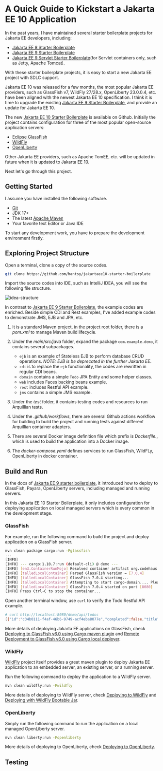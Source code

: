 # A Quick Guide to Kickstart a Jakarta EE 10 Application

In the past years, I have maintained several starter boilerplate projects for Jakarta EE developers, including:

* [Jakarta EE 8 Starter Boilerplate](https://github.com/hantsy/jakartaee8-starter-boilerplate)
* [Jakarta EE 9 Starter Boilerplate](https://github.com/hantsy/jakartaee9-starter-boilerplate) 
* [Jakarta EE 9 Servlet Starter Boilerplate](https://github.com/hantsy/jakartaee9-servlet-starter-boilerplate)(for Servlet containers only, such as Jetty, Apache Tomcat). 

With these starter boilerplate projects, it is easy to start a new Jakarta EE project with SDLC support. 

Jakarta EE 10 was released for a few months, the most popular Jakarta EE providers, such as GlassFish v7, WildFly 27/28.x, OpenLiberty 23.0.0.4, etc. have been aligned with the newest Jakarta EE 10 specification. I think it is time to upgrade the existing [Jakarta EE 9 Starter Boilerplate](https://github.com/hantsy/jakartaee9-starter-boilerplate), and provide an update for Jakarta EE 10.

The new [Jakarta EE 10 Starter Boilerplate](https://github.com/hantsy/jakartaee10-starter-boilerplate) is available on Github. Initially the project contains configuration for three of the most popular open-source application servers: 

* [Eclipse GlassFish](https://github.com/eclipse-ee4j/glassfish)
* [WildFly](https://www.wildfly.org/)
* [OpenLiberty](https://www.openliberty.org/)

Other Jakarta EE providers, such as Apache TomEE, etc. will be updated in future when it is updated to Jakarta EE 10.

Next let's go through this project.

## Getting Started

I assume you have installed the following software.

* [Git](https://git-scm.com/)
* JDK 17+
* The latest [Apache Maven](https://maven.apache.org)
* Your favorite text Editor or Java IDE

To start any development work, you have to prepare the development environment firstly. 

## Exploring Project Structure

Open a terminal, clone a copy of the source codes.

```bash
git clone https://github.com/hantsy/jakartaee10-starter-boilerplate
```

Import the source codes into IDE, such as IntelliJ IDEA, you will see the following file structure.

![idea-structure](./idea1.png)

In contrast to [Jakarta EE 9 Starter Boilerplate](https://github.com/hantsy/jakartaee9-starter-boilerplate), the example codes are enriched. Beside simple CDI and Rest examples, I've added example codes to demonstrate JMS, EJB and JPA, etc.

1. It is a standard Maven project, in the project root folder, there is a *pom.xml* to manage Maven build lifecycle.
2. Under the *main/src/java* folder, expand the package `com.example.demo`, it contains several subpackages.

    * `ejb` is an example of Stateless EJB to perform database CRUD operations. *NOTE: EJB is be deprecated in the further Jakarta EE*.
    * `cdi` is to replace the `ejb` functionality, the codes are rewritten in regular CDI beans.
    * `domain` contains a simple `Todo` JPA Entity and some helper classes.
    * `web` includes Faces backing beans example.
    * `rest` includes Restful API example.
    * `jms` contains a simple JMS example.

3. Under the *test* folder, it contains testing codes and resources to run Arquillian tests.
4. Under the *.github/workflows*, there are several Github actions workflow for building to build the project and running tests against different Arquillian container adapters.
5. There are several Docker image definition file which prefix is *Dockerfile.*, which is used to build the application into a Docker image.
6. The *docker-compose.yaml* defines services to run GlassFish, WildFLy, OpenLiberty in docker container.

## Build and Run
In the docs of [Jakarta EE 9 starter boilerplate](https://github.com/hantsy/jakartaee9-starter-boilerplate), it introduced how to deploy to GlassFish, Payara, OpenLiberty servers, including managed and running servers. 

In this Jakarta EE 10 Starter Boilerplate, it only includes configuration for deploying application on local managed servers which is every common in the development stage.

### GlassFish

For example, run the following command to build the project and deploy application on a GlassFish server.

```bash 
mvn clean package cargo:run -Pglassfish
...
[INFO]
[INFO] --- cargo:1.10.7:run (default-cli) @ demo ---
[INFO] [en3.ContainerRunMojo] Resolved container artifact org.codehaus.cargo:cargo-core-container-glassfish:jar:1.10.7 for container glassfish7x
[INFO] [talledLocalContainer] Parsed GlassFish version = [7.0.4]
[INFO] [talledLocalContainer] GlassFish 7.0.4 starting...
[INFO] [talledLocalContainer] Attempting to start cargo-domain.... Please look at the server log for more details.....
[INFO] [talledLocalContainer] GlassFish 7.0.4 started on port [8080]
[INFO] Press Ctrl-C to stop the container...
```
Open another terminal window, use `curl` to verify the Todo Restful API example.

```bash
# curl http://localhost:8080/demo/api/todos
[{"id":"c34b0111-f4af-46b6-9749-acf4eba8077e","completed":false,"title":"Say Hello to Jakarta EE 10"}]
```

More details of deploying Jakarta EE applications on GlassFish, check [Deploying to GlassFish v6.0 using Cargo maven plugin](https://github.com/hantsy/jakartaee9-starter-boilerplate/blob/master/docs/deploy-cargo.md) and [Remote Deployment to GlassFish v6.0 using Cargo local deployer](https://github.com/hantsy/jakartaee9-starter-boilerplate/blob/master/docs/deploy-cargo-gf6.md).
### WildFly

[WildFly](https://www.wildfly.org) project itself provides a great maven plugin to deploy Jakarta EE application to an embedded server, an existing server, or a running server.

Run the following command to deploy the application to a WildFly server.

```bash 
mvn clean wildfly:run -Pwildfly
```

More details of deploying to WildFly server, check [Deploying to WildFly](https://github.com/hantsy/jakartaee9-starter-boilerplate/blob/master/docs/deploy-wildfly.md) and [Deploying with WildFly Bootable Jar](https://github.com/hantsy/jakartaee9-starter-boilerplate/blob/master/docs/deploy-wildfly-bootable.md).
### OpenLiberty 

Simply run the following command to run the application on a local managed OpenLiberty server.


```bash 
mvn clean liberty:run -Popenliberty
```

More details of deploying to OpenLiberty, check [Deploying to OpenLiberty](https://github.com/hantsy/jakartaee9-starter-boilerplate/blob/master/docs/deploy-openliberty.md).

## Testing 


